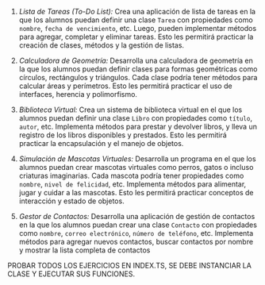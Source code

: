  1. *Lista de Tareas (To-Do List):*
Crea una aplicación de lista de tareas en la que los alumnos puedan definir una clase
`Tarea` con propiedades como `nombre`, `fecha de vencimiento`, etc. Luego, pueden
implementar métodos para agregar, completar y eliminar tareas. Esto les permitirá practicar la
creación de clases, métodos y la gestión de listas.

 2. *Calculadora de Geometría:*
Desarrolla una calculadora de geometría en la que los alumnos puedan definir clases para
formas geométricas como círculos, rectángulos y triángulos. Cada clase podría tener métodos
para calcular áreas y perímetros. Esto les permitirá practicar el uso de interfaces, herencia y
polimorfismo. 

3. *Biblioteca Virtual:*
Crea un sistema de biblioteca virtual en el que los alumnos puedan definir una clase `Libro` con propiedades como `título`, `autor`, etc. Implementa métodos para prestar y devolver
libros, y lleva un registro de los libros disponibles y prestados. Esto les permitirá practicar la
encapsulación y el manejo de objetos. 

4. *Simulación de Mascotas Virtuales:*
Desarrolla un programa en el que los alumnos puedan crear mascotas virtuales como perros, gatos o incluso criaturas imaginarias. Cada mascota podría tener propiedades como `nombre`, `nivel de felicidad`, etc. Implementa métodos para alimentar, jugar y cuidar a las mascotas. Esto les permitirá practicar conceptos de interacción y estado de objetos. 

5. *Gestor de Contactos:*
Desarrolla una aplicación de gestión de contactos en la que los alumnos puedan crear una
clase `Contacto` con propiedades como `nombre`, `correo electrónico`, `número de teléfono`, etc. Implementa métodos para agregar nuevos contactos, buscar contactos por nombre y
mostrar la lista completa de contactos



PROBAR TODOS LOS EJERCICIOS EN INDEX.TS, SE DEBE INSTANCIAR LA CLASE Y EJECUTAR SUS FUNCIONES.